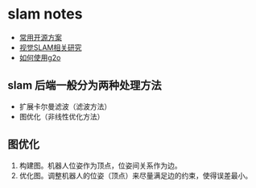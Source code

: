 # slam notes

- [常用开源方案](https://github.com/liuqian62/notebook/tree/main/slamNotes/slam%E5%BC%80%E6%BA%90%E6%96%B9%E6%A1%88)
- [视觉SLAM相关研究](https://github.com/wuxiaolang/Visual_SLAM_Related_Research)
- [如何使用g2o](https://github.com/liuqian62/notebook/blob/main/slamNotes/use_g2o.md)

## slam 后端一般分为两种处理方法
* 扩展卡尔曼滤波（滤波方法）
* 图优化（非线性优化方法）

## 图优化
1. 构建图。机器人位姿作为顶点，位姿间关系作为边。
2. 优化图。调整机器人的位姿（顶点）来尽量满足边的约束，使得误差最小。

